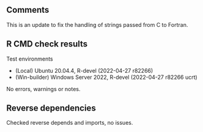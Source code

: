 ## Comments

This is an update to fix the handling of strings passed from C to Fortran.

## R CMD check results

Test environments

* (Local) Ubuntu 20.04.4, R-devel (2022-04-27 r82266)
* (Win-builder) Windows Server 2022, R-devel (2022-04-27 r82266 ucrt)
 
No errors, warnings or notes.
 
## Reverse dependencies

Checked reverse depends and imports, no issues.